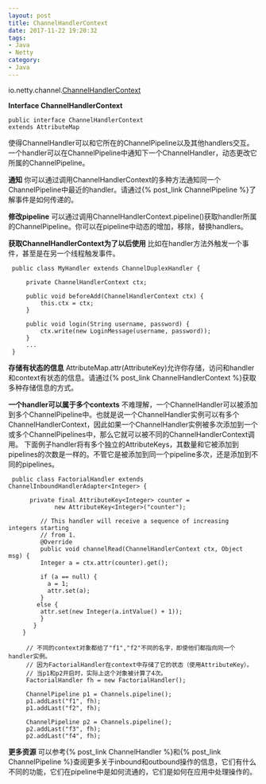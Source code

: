```yaml
---
layout: post
title: ChannelHandlerContext
date: 2017-11-22 19:20:32
tags:
- Java
- Netty
category:
- Java
---
```

io.netty.channel.[ChannelHandlerContext](http://netty.io/4.0/api/io/netty/channel/ChannelHandlerContext.html )

**Interface ChannelHandlerContext**

```
public interface ChannelHandlerContext
extends AttributeMap
```

使得ChannelHandler可以和它所在的ChannelPipeline以及其他handlers交互。一个handler可以在ChannelPipeline中通知下一个ChannelHandler，动态更改它所属的ChannelPipeline。

**通知**
你可以通过调用ChannelHandlerContext的多种方法通知同一个ChannelPipeline中最近的handler。请通过{% post_link ChannelPipeline %}了解事件是如何传递的。

**修改pipeline**
可以通过调用ChannelHandlerContext.pipeline()获取handler所属的ChannelPipeline。你可以在pipeline中动态的增加，移除，替换handlers。

**获取ChannelHandlerContext为了以后使用**
比如在handler方法外触发一个事件，甚至是在另一个线程触发事件。

```
 public class MyHandler extends ChannelDuplexHandler {

     private ChannelHandlerContext ctx;

     public void beforeAdd(ChannelHandlerContext ctx) {
         this.ctx = ctx;
     }

     public void login(String username, password) {
         ctx.write(new LoginMessage(username, password));
     }
     ...
 }
```

**存储有状态的信息**
AttributeMap.attr(AttributeKey)允许你存储，访问和handler和context有状态的信息。请通过{% post_link ChannelHandlerContext %}获取多种存储信息的方式。

**一个handler可以属于多个contexts**
不难理解，一个ChannelHandler可以被添加到多个ChannelPipeline中。也就是说一个ChannelHandler实例可以有多个ChannelHandlerContext，因此如果一个ChannelHandler实例被多次添加到一个或多个ChannelPipelines中，那么它就可以被不同的ChannelHandlerContext调用。
下面例子handler将有多个独立的AttributeKeys，其数量和它被添加到pipelines的次数是一样的。不管它是被添加到同一个pipeline多次，还是添加到不同的pipelines。

```
 public class FactorialHandler extends ChannelInboundHandlerAdapter<Integer> {
   
      private final AttributeKey<Integer> counter =
             new AttributeKey<Integer>("counter");

         // This handler will receive a sequence of increasing integers starting
         // from 1.
         @Override
         public void channelRead(ChannelHandlerContext ctx, Object msg) {
         Integer a = ctx.attr(counter).get();

         if (a == null) {
           a = 1;
           attr.set(a);
         }
        else {
         attr.set(new Integer(a.intValue() + 1));
         }
       }
    }

     // 不同的context对象都给了"f1","f2"不同的名字，即使他们都指向同一个handler实例。
     // 因为FactorialHandler在context中存储了它的状态（使用AttributeKey）。
     // 当p1和p2开启时，实际上这个对象被计算了4次。
     FactorialHandler fh = new FactorialHandler();

     ChannelPipeline p1 = Channels.pipeline();
     p1.addLast("f1", fh);
     p1.addLast("f2", fh);

     ChannelPipeline p2 = Channels.pipeline();
     p2.addLast("f3", fh);
     p2.addLast("f4", fh);
```

**更多资源**
可以参考{% post_link ChannelHandler %}和{% post_link ChannelPipeline %}查阅更多关于inbound和outbound操作的信息，它们有什么不同的功能，它们在pipeline中是如何流通的，它们是如何在应用中处理操作的。